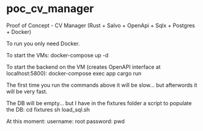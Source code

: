 # poc_cv_manager

Proof of Concept - CV Manager (Rust + Salvo + OpenApi + Sqlx + Postgres + Docker)

To run you only need Docker.

To start the VMs:
docker-compose up -d

To start the backend on the VM (creates OpenAPI interface at localhost:5800):
docker-compose exec app cargo run

The first time you run the commands above it will be slow... but afterwords it will be very fast.

The DB will be empty... but I have in the fixtures folder a script to populate the DB:
cd fixtures
sh load_sql.sh

At this moment:
username: root
password: pwd
